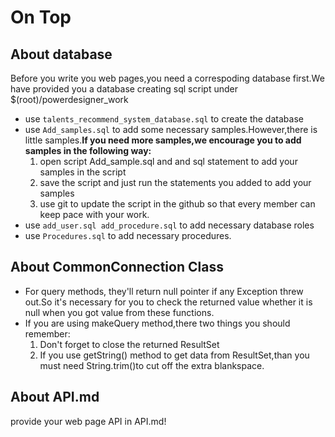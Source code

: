 # On Top
## About database
Before you write you web pages,you need a correspoding database first.We have provided you a database creating sql script under $(root)/powerdesigner_work
- use `talents_recommend_system_database.sql` to create the database
- use `Add_samples.sql` to add some necessary samples.However,there is little samples.**If you need more samples,we encourage you to add samples in the following way:**
	1. open script Add_sample.sql and and sql statement to add your samples in the script
	2. save the script and just run the statements you added to add your samples
	2. use git to update the script in the github so that every member can keep pace with your work.
- use `add_user.sql add_procedure.sql` to add necessary database roles
- use `Procedures.sql` to add necessary procedures.

## About CommonConnection Class
- For query methods, they'll return null pointer if any Exception threw out.So it's necessary for you to check the returned value whether it is null when you got value from these functions.
- If you are using makeQuery method,there two things you should remember:
	1. Don't forget to close the returned ResultSet
	2. If you use getString() method to get data from ResultSet,than you must need String.trim()to cut off the extra blankspace.

## About API.md
provide your web page API in API.md!